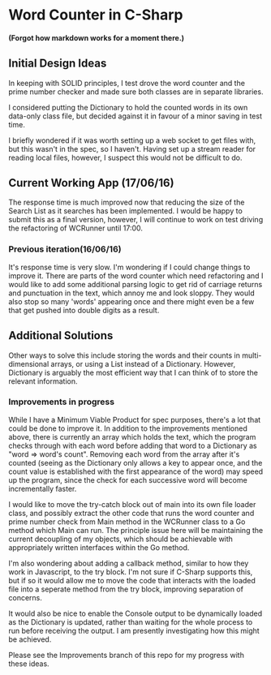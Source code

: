 
# Word Counter in C-Sharp
#### (Forgot how markdown works for a moment there.)

## Initial Design Ideas

In keeping with SOLID principles, I test drove the word counter and the prime number checker and made sure both classes are in separate libraries.

I considered putting the Dictionary to hold the counted words in its own data-only class file, but decided against it in favour of a minor saving in test time.

I briefly wondered if it was worth setting up a web socket to get files with, but this wasn't in the spec, so I haven't.  Having set up a stream reader for reading local files, however, I suspect this would not be difficult to do.

## Current Working App (17/06/16)

The response time is much improved now that reducing the size of the Search List as it searches has been implemented.  I would be happy to submit this as a final version, however, I will continue to work on test driving the refactoring of WCRunner until 17:00.

### Previous iteration(16/06/16)

It's response time is very slow.  I'm wondering if I could change things to improve it.  There are parts of the word counter which need refactoring and I would like to add some additional parsing logic to get rid of carriage returns and punctuation in the text, which annoy me and look sloppy.  They would also stop so many 'words' appearing once and there might even be a few that get pushed into double digits as a result.

## Additional Solutions

Other ways to solve this include storing the words and their counts in multi-dimensional arrays, or using a List<string> instead of a Dictionary.  However, Dictionary is arguably the most efficient way that I can think of to store the relevant information.

### Improvements in progress

While I have a Minimum Viable Product for spec purposes, there's a lot that could be done to improve it.  In addition to the improvements mentioned above, there is currently an array which holds the text, which the program checks through with each word before adding that word to a Dictionary as "word => word's count".  Removing each word from the array after it's counted (seeing as the Dictionary only allows a key to appear once, and the count value is established with the first appearance of the word) may speed up the program, since the check for each successive word will become incrementally faster.

I would like to move the try-catch block out of main into its own file loader class, and possibly extract the other code that runs the word counter and prime number check from Main method in the WCRunner class to a Go method which Main can run.  The principle issue here will be maintaining the current decoupling of my objects, which should be achievable with appropriately written interfaces within the Go method.

I'm also wondering about adding a callback method, similar to how they work in Javascript, to the try block.  I'm not sure if C-Sharp supports this, but if so it would allow me to move the code that interacts with the loaded file into a seperate method from the try block, improving separation of concerns.

It would also be nice to enable the Console output to be dynamically loaded as the Dictionary is updated, rather than waiting for the whole process to run before receiving the output.  I am presently investigating how this might be achieved.

Please see the Improvements branch of this repo for my progress with these ideas.
